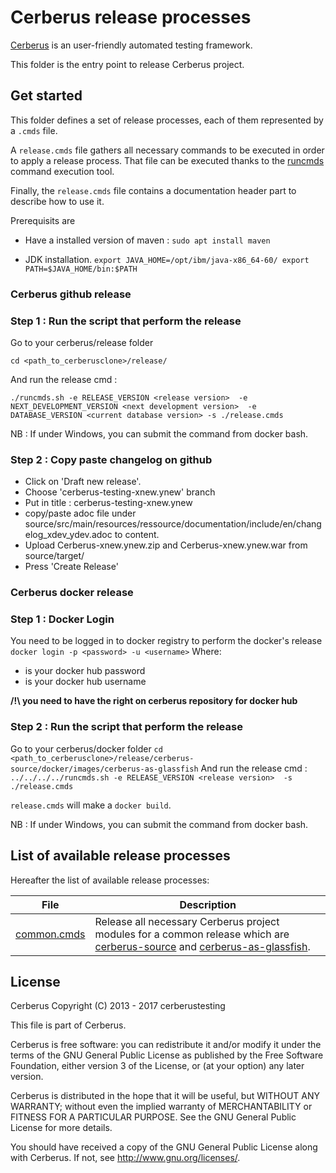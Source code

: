 # Cerberus release processes

[Cerberus](http://www.cerberus-testing.org/) is an user-friendly automated testing framework.

This folder is the entry point to release Cerberus project.

## Get started

This folder defines a set of release processes, each of them represented by a `.cmds` file.

A `release.cmds` file gathers all necessary commands to be executed in order to apply a release process. That file can be executed thanks to the [runcmds](https://github.com/abourdon/runcmds) command execution tool.
 
Finally, the `release.cmds` file contains a documentation header part to describe how to use it.

Prerequisits are 

* Have a installed version of maven :
`
sudo apt install maven
`

* JDK installation.
`
export JAVA_HOME=/opt/ibm/java-x86_64-60/
export PATH=$JAVA_HOME/bin:$PATH
`

### Cerberus github release


### Step 1 : Run the script that perform the release

Go to your cerberus/release folder

`
    cd <path_to_cerberusclone>/release/
`

And run the release cmd :

`
 ./runcmds.sh
       -e RELEASE_VERSION <release version> 
       -e NEXT_DEVELOPMENT_VERSION <next development version> 
       -e DATABASE_VERSION <current database version>
       -s ./release.cmds
`

NB : If under Windows, you can submit the command from docker bash.

### Step 2 : Copy paste changelog on github

* Click on 'Draft new release'.
* Choose 'cerberus-testing-xnew.ynew' branch
* Put in title : cerberus-testing-xnew.ynew
* copy/paste adoc file under source/src/main/resources/ressource/documentation/include/en/changelog_xdev_ydev.adoc to content.
* Upload Cerberus-xnew.ynew.zip and Cerberus-xnew.ynew.war from source/target/
* Press 'Create Release'

### Cerberus docker release

### Step 1 : Docker Login

You need to be logged in to docker registry to perform the docker's release
`
    docker login -p <password> -u <username>
`
Where:
 - <password> is your docker hub password
 - <username> is your docker hub username
 
 **/!\ you need to have the right on cerberus repository for docker hub**

### Step 2 : Run the script that perform the release

Go to your cerberus/docker folder
`
    cd <path_to_cerberusclone>/release/cerberus-source/docker/images/cerberus-as-glassfish
`
And run the release cmd :
`
 ../../../../runcmds.sh
       -e RELEASE_VERSION <release version> 
       -s ./release.cmds
`

`release.cmds` will make a `docker build`.

NB : If under Windows, you can submit the command from docker bash.


## List of available release processes

Hereafter the list of available release processes:

File                            | Description                        
--------------------------------|---------------------------------------------------------------------
[common.cmds](./common.cmds)    | Release all necessary Cerberus project modules for a common release which are [cerberus-source](https://github.com/cerberustesting/cerberus-source) and [cerberus-as-glassfish](https://github.com/cerberustesting/cerberus-source/tree/master/docker/images/cerberus-as-glassfish).
  
## License

Cerberus Copyright (C) 2013 - 2017 cerberustesting

This file is part of Cerberus.

Cerberus is free software: you can redistribute it and/or modify
it under the terms of the GNU General Public License as published by
the Free Software Foundation, either version 3 of the License, or
(at your option) any later version.

Cerberus is distributed in the hope that it will be useful,
but WITHOUT ANY WARRANTY; without even the implied warranty of
MERCHANTABILITY or FITNESS FOR A PARTICULAR PURPOSE.  See the
GNU General Public License for more details.

You should have received a copy of the GNU General Public License
along with Cerberus.  If not, see <http://www.gnu.org/licenses/>.
